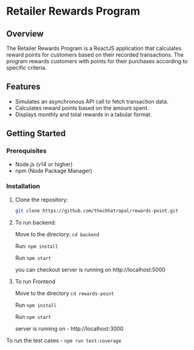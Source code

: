 # Retailer Rewards Program

## Overview

The Retailer Rewards Program is a ReactJS application that calculates reward points for customers based on their recorded transactions. The program rewards customers with points for their purchases according to specific criteria.

## Features

- Simulates an asynchronous API call to fetch transaction data.
- Calculates reward points based on the amount spent.
- Displays monthly and total rewards in a tabular format.

## Getting Started

### Prerequisites

- Node.js (v14 or higher)
- npm (Node Package Manager)

### Installation

1. Clone the repository:

   ```bash
   git clone https://github.com/thechhatrapal/rewards-point.git

2. To run backend:

    Move to the directory: ```cd backend```

    Run: ```npm install```

    Run  ```npm start```

    you can checkout server is running on http://localhost:5000


3. To run Frontend

    Move to the directory ```cd rewards-point```

    Run ```npm install```

    Run  ```npm start```

    server is running on  - 
    http://localhost:3000

To run the test cases - ```npm run test:coverage```







